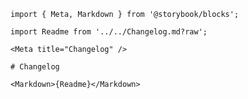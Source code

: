 <!-- prettier-ignore -->
```mdx filename="Changelog.mdx" renderer="common" language="mdx"
import { Meta, Markdown } from '@storybook/blocks';

import Readme from '../../Changelog.md?raw';

<Meta title="Changelog" />

# Changelog

<Markdown>{Readme}</Markdown>
```

